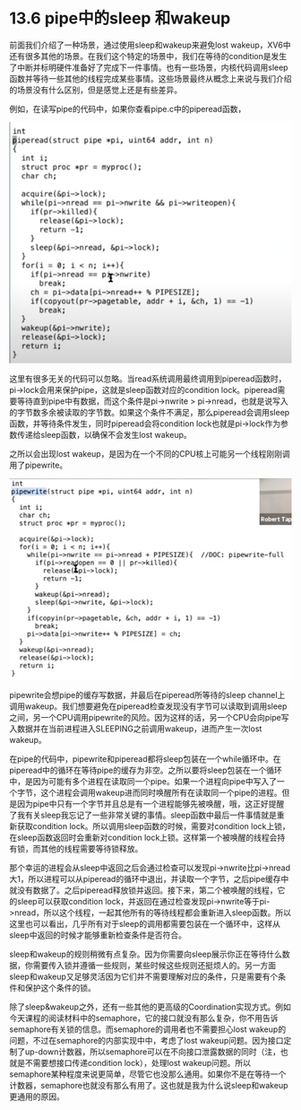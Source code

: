 # 13.6 pipe中的sleep 和wakeup

前面我们介绍了一种场景，通过使用sleep和wakeup来避免lost wakeup，XV6中还有很多其他的场景。在我们这个特定的场景中，我们在等待的condition是发生了中断并标明硬件准备好了完成下一件事情。也有一些场景，内核代码调用sleep函数并等待一些其他的线程完成某些事情。这些场景最终从概念上来说与我们介绍的场景没有什么区别，但是感觉上还是有些差异。

例如，在读写pipe的代码中，如果你查看pipe.c中的piperead函数，

![](../.gitbook/assets/image%20%28526%29.png)

这里有很多无关的代码可以忽略。当read系统调用最终调用到piperead函数时，pi-&gt;lock会用来保护pipe，这就是sleep函数对应的condition lock。piperead需要等待直到pipe中有数据，而这个条件是pi-&gt;nwrite &gt; pi-&gt;nread，也就是说写入的字节数多余被读取的字节数。如果这个条件不满足，那么piperead会调用sleep函数，并等待条件发生，同时piperead会将condition lock也就是pi-&gt;lock作为参数传递给sleep函数，以确保不会发生lost wakeup。

之所以会出现lost wakeup，是因为在一个不同的CPU核上可能另一个线程刚刚调用了pipewrite。

![](../.gitbook/assets/image%20%28506%29.png)

pipewrite会想pipe的缓存写数据，并最后在piperead所等待的sleep channel上调用wakeup。我们想要避免在piperead检查发现没有字节可以读取到调用sleep之间，另一个CPU调用pipewrite的风险。因为这样的话，另一个CPU会向pipe写入数据并在当前进程进入SLEEPING之前调用wakeup，进而产生一次lost wakeup。

在pipe的代码中，pipewrite和piperead都将sleep包装在一个while循环中。在piperead中的循环在等待pipe的缓存为非空。之所以要将sleep包装在一个循环中，是因为可能有多个进程在读取同一个pipe。如果一个进程向pipe中写入了一个字节，这个进程会调用wakeup进而同时唤醒所有在读取同一个pipe的进程。但是因为pipe中只有一个字节并且总是有一个进程能够先被唤醒，哦，这正好提醒了我有关sleep我忘记了一些非常关键的事情。sleep函数中最后一件事情就是重新获取condition lock。所以调用sleep函数的时候，需要对condition lock上锁，在sleep函数返回时会重新对condition lock上锁。这样第一个被唤醒的线程会持有锁，而其他的线程需要等待锁释放。

那个幸运的进程会从sleep中返回之后会通过检查可以发现pi-&gt;nwrite比pi-&gt;nread大1，所以进程可以从piperead的循环中退出，并读取一个字节，之后pipe缓存中就没有数据了。之后piperead释放锁并返回。接下来，第二个被唤醒的线程，它的sleep可以获取condition lock，并返回在通过检查发现pi-&gt;nwrite等于pi-&gt;nread，所以这个线程，一起其他所有的等待线程都会重新进入sleep函数。所以这里也可以看出，几乎所有对于sleep的调用都需要包装在一个循环中，这样从sleep中返回的时候才能够重新检查条件是否符合。

sleep和wakeup的规则稍微有点复杂。因为你需要向sleep展示你正在等待什么数据，你需要传入锁并遵循一些规则，某些时候这些规则还挺烦人的。另一方面sleep和wakeup又足够灵活因为它们并不需要理解对应的条件，只是需要有个条件和保护这个条件的锁。

除了sleep&wakeup之外，还有一些其他的更高级的Coordination实现方式。例如今天课程的阅读材料中的semaphore，它的接口就没有那么复杂，你不用告诉semaphore有关锁的信息。而semaphore的调用者也不需要担心lost wakeup的问题，不过在semaphore的内部实现中中，考虑了lost wakeup问题。因为接口定制了up-down计数器，所以semaphore可以在不向接口泄露数据的同时（注，也就是不需要想接口传递condition lock），处理lost wakeup问题。所以semaphore某种程度来说更简单，尽管它也没那么通用。如果你不是在等待一个计数器，semaphore也就没有那么有用了。这也就是我为什么说sleep和wakeup更通用的原因。

